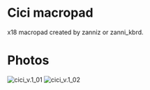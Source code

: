 # Cici macropad

x18 macropad created by zanniz or zanni_kbrd.

# Photos

![cici_v.1_01](https://user-images.githubusercontent.com/103176938/166120147-2e5f24bb-d489-4cd5-ac46-f623514b8c10.jpg)
![cici_v.1_02](https://user-images.githubusercontent.com/103176938/166120216-d49e6a8c-38e2-4f11-ab9b-7ae99544b91a.jpg)




